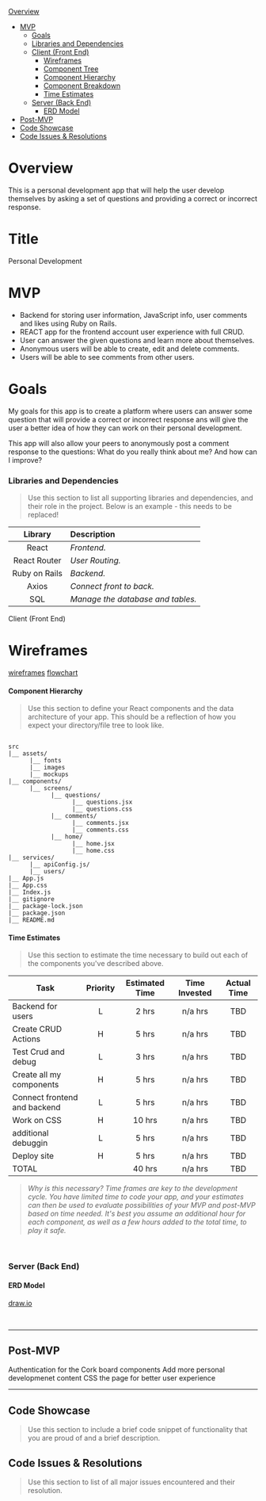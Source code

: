  [Overview](#overview)
- [MVP](#mvp)
  - [Goals](#goals)
  - [Libraries and Dependencies](#libraries-and-dependencies)
  - [Client (Front End)](#client-front-end)
    - [Wireframes](#wireframes)
    - [Component Tree](#component-tree)
    - [Component Hierarchy](#component-hierarchy)
    - [Component Breakdown](#component-breakdown)
    - [Time Estimates](#time-estimates)
  - [Server (Back End)](#server-back-end)
    - [ERD Model](#erd-model)
- [Post-MVP](#post-mvp)
- [Code Showcase](#code-showcase)
- [Code Issues & Resolutions](#code-issues--resolutions)

# Overview

This is a personal development app that will help the user develop themselves by asking a set of questions and providing a correct or incorrect response.

# Title
Personal Development


# MVP
- Backend for storing user information, JavaScript info, user comments and likes using Ruby on Rails.
- REACT app for the frontend account user experience with full CRUD.
- User can answer the given questions and learn more about themselves.
- Anonymous users will be able to create, edit and delete comments.
- Users will be able to see comments from other users.


# Goals

My goals for this app is to create a platform where users can answer some question that will provide a correct or incorrect response
ans will give the user a better idea of how they can work on their personal development.

This app  will also allow your peers to anonymously post a comment response to the questions:
What do you really think about me?
And how can I improve?


### Libraries and Dependencies

> Use this section to list all supporting libraries and dependencies, and their role in the project. Below is an example - this needs to be replaced!

|     Library      | Description                                |
| :--------------: | :----------------------------------------- |
|      React       | _Frontend._                                |
|   React Router   | _User Routing._                            |
| Ruby on Rails    | _Backend._                                 |
|     Axios        | _Connect front to back._                   |
|      SQL         | _Manage the database and tables._          |


Client (Front End)

# Wireframes
[wireframes](https://whimsical.com/personal-development-N1SwNNov79JumBxbL7oPac)
[flowchart](https://whimsical.com/personal-development-flowchart-3YAyMsimdfHDF76i79x4SJ)

#### Component Hierarchy

> Use this section to define your React components and the data architecture of your app. This should be a reflection of how you expect your directory/file tree to look like. 

``` structure

src
|__ assets/
      |__ fonts
      |__ images
      |__ mockups
|__ components/
      |__ screens/
            |__ questions/
                  |__ questions.jsx
                  |__ questions.css
            |__ comments/
                  |__ comments.jsx
                  |__ comments.css
            |__ home/
                  |__ home.jsx
                  |__ home.css
|__ services/
      |__ apiConfig.js/
      |__ users/
|__ App.js
|__ App.css
|__ Index.js
|__ gitignore
|__ package-lock.json
|__ package.json
|__ README.md

```

#### Time Estimates

> Use this section to estimate the time necessary to build out each of the components you've described above.

| Task                           | Priority | Estimated Time | Time Invested   | Actual Time |
| -------------------            | :------: | :------------: | :-----------:   | :---------: |
| Backend for users              |    L     |     2 hrs      |     n/a hrs     |     TBD     |
| Create CRUD Actions            |    H     |     5 hrs      |     n/a hrs     |     TBD     |
| Test Crud and debug            |    L     |     3 hrs      |     n/a hrs     |     TBD     |
| Create all my components       |    H     |     5 hrs      |     n/a hrs     |     TBD     |
| Connect frontend and backend   |    L     |     5 hrs      |     n/a hrs     |     TBD     |
| Work on CSS                    |    H     |     10 hrs     |     n/a hrs     |     TBD     |
| additional debuggin            |    L     |     5 hrs      |     n/a hrs     |     TBD     |
| Deploy site                    |    H     |     5 hrs      |     n/a hrs     |     TBD     |
| TOTAL                          |          |     40 hrs     |     n/a hrs     |     TBD     |


> _Why is this necessary? Time frames are key to the development cycle. You have limited time to code your app, and your estimates can then be used to evaluate possibilities of your MVP and post-MVP based on time needed. It's best you assume an additional hour for each component, as well as a few hours added to the total time, to play it safe._

<br>

### Server (Back End)

#### ERD Model

[draw.io](https://drive.google.com/file/d/1BX9k_1iGIckYufYBict2bPq5WYQC_Loy/view?usp=sharing)

<br>

***

## Post-MVP

Authentication for the Cork board components
Add more personal developmenet content
CSS the page for better user experience

***

## Code Showcase

> Use this section to include a brief code snippet of functionality that you are proud of and a brief description.

## Code Issues & Resolutions

> Use this section to list of all major issues encountered and their resolution.

